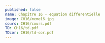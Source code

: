 ```yaml
---
published: false
name: Chapitre 16 - equation differentielle
image: CH16/meme16.jpg
cours: CH16/cours.pdf
TD: CH16/td.pdf
TDcor: CH16/td-cor.pdf
---
```


